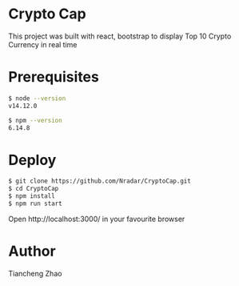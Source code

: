 # Crypto Cap

This project was built with react, bootstrap to display Top 10 Crypto Currency in real time

# Prerequisites

```sh
$ node --version
v14.12.0
```

```sh
$ npm --version
6.14.8
```
# Deploy

```sh
$ git clone https://github.com/Nradar/CryptoCap.git
$ cd CryptoCap
$ npm install
$ npm run start
```
Open http://localhost:3000/ in your favourite browser


# Author

Tiancheng Zhao
